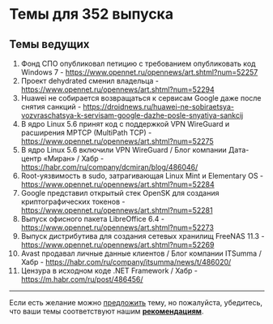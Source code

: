 # Темы для 352 выпуска

## Темы ведущих

1. Фонд СПО опубликовал петицию с требованием опубликовать код Windows 7 - https://www.opennet.ru/opennews/art.shtml?num=52257
1. Проект dehydrated сменил владельца - https://www.opennet.ru/opennews/art.shtml?num=52294
1. Huawei не собирается возвращаться к сервисам Google даже после снятия санкций - https://droidnews.ru/huawei-ne-sobiraetsya-vozvraschatsya-k-servisam-google-dazhe-posle-snyatiya-sankcij
1. В ядро Linux 5.6 принят код с поддержкой VPN WireGuard и расширения MPTCP (MultiPath TCP) - https://www.opennet.ru/opennews/art.shtml?num=52275
1. В ядро Linux 5.6 включили VPN WireGuard / Блог компании Дата-центр «Миран» / Хабр - https://habr.com/ru/company/dcmiran/blog/486046/
1. Root-уязвимость в sudo, затрагивающая Linux Mint и Elementary OS - https://www.opennet.ru/opennews/art.shtml?num=52284
1. Google представил открытый стек OpenSK для создания криптографических токенов - https://www.opennet.ru/opennews/art.shtml?num=52281
1. Выпуск офисного пакета LibreOffice 6.4 - https://www.opennet.ru/opennews/art.shtml?num=52273
1. Выпуск дистрибутива для создания сетевых хранилищ FreeNAS 11.3 - https://www.opennet.ru/opennews/art.shtml?num=52269
1. Avast продавал личные данные клиентов / Блог компании ITSumma / Хабр - https://habr.com/ru/company/itsumma/news/t/486020/
1. Цензура в исходном коде .NET Framework / Хабр - https://m.habr.com/ru/post/486456/

---

Если есть желание можно [предложить](themes_from_listeners.md) тему, но пожалуйста, убедитесь, что ваши темы соответствуют нашим **[рекомендациям](Recommendations_for_the_proposed_topics.md)**.
